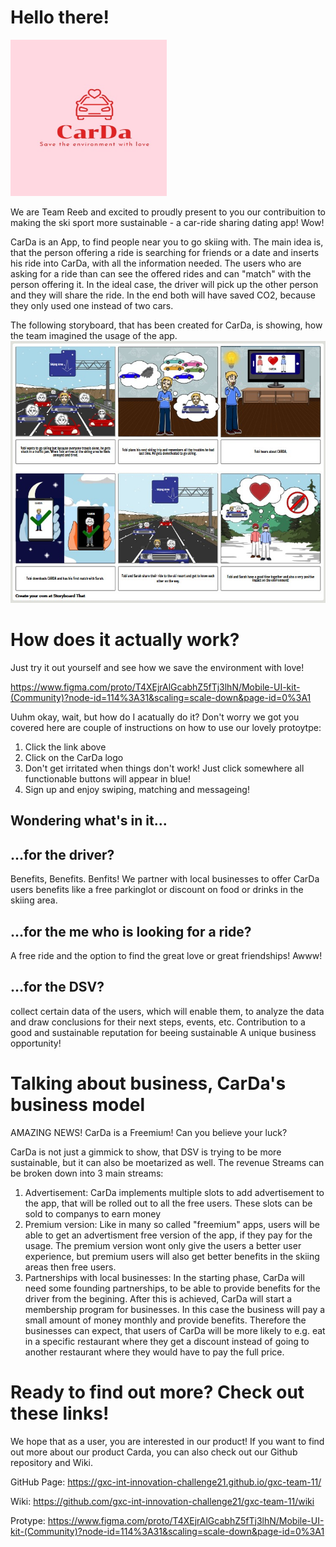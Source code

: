 # Hello there! 

<img src="./Cardas%20Logo.jpeg" width="250" height="250">

We are Team Reeb and excited to proudly present to you our contribuition to making the ski sport more sustainable - a car-ride sharing dating app! Wow!

CarDa is an App, to find people near you to go skiing with. The main idea is, that the person offering a ride is searching for friends or a date and inserts his ride into CarDa, with all the information needed. 
The users who are asking for a ride than can see the offered rides and can "match" with the person offering it. In the ideal case, the driver will pick up the other person and they will share the ride. In the end both will have saved CO2, because they only used one instead of two cars.

The following storyboard, that has been created for CarDa, is showing, how the team imagined the usage of the app.
![](./Storyboard_final.jpeg)


# How does it actually work?

Just try it out yourself and see how we save the environment with love!

https://www.figma.com/proto/T4XEjrAlGcabhZ5fTj3lhN/Mobile-UI-kit-(Community)?node-id=114%3A31&scaling=scale-down&page-id=0%3A1

Uuhm okay, wait, but how do I acatually do it? Don't worry we got you covered here are couple of instructions on how to use our lovely protoytpe: 

1. Click the link above
2. Click on the CarDa logo
3. Don't get irritated when things don't work! Just click somewhere all functionable buttons will appear in blue!
4. Sign up and enjoy swiping, matching and messageing!


## Wondering what's in it... 

## ...for the driver?

Benefits, Benefits. Benfits! We partner with local businesses to offer CarDa users benefits like a free parkinglot or discount on food or drinks in the skiing area.

## ...for the me who is looking for a ride? 

A free ride and the option to find the great love or great friendships! Awww!

## ...for the DSV?

collect certain data of the users, which will enable them, to analyze the data and draw conclusions for their next steps, events, etc.
Contribution to a good and sustainable reputation for beeing sustainable
A unique business opportunity!

# Talking about business, CarDa's business model 

AMAZING NEWS! CarDa is a Freemium! Can you believe your luck?

CarDa is not just a gimmick to show, that DSV is trying to be more sustainable, but it can also be moetarized as well. The revenue Streams can be broken down into 3 main streams:
  1. Advertisement: CarDa implements multiple slots to add advertisement to the app, that will be rolled out to all the free users. These slots can be sold to companys to earn          money
  2. Premium version: Like in many so called "freemium" apps, users will be able to get an advertisment free version of the app, if they pay for the usage. The premium version          wont only give the users a better user experience, but premium users will also get better benefits in the skiing areas then free users.
  3. Partnerships with local businesses: In the starting phase, CarDa will need some founding partnerships, to be able to provide benefits for the driver from the begining.          After this is achieved, CarDa will start a membership program for businesses. In this case the business will pay a small amount of money monthly and provide benefits.            Therefore the businesses can expect, that users of CarDa will be more likely to e.g. eat in a specific restaurant where they get a discount instead of going to another          restaurant where they would have to pay the full price.


# Ready to find out more? Check out these links!

We hope that as a user, you are interested in our product! If you want to find out more about our product Carda, you can also check out our Github repository and Wiki.

GitHub Page: https://gxc-int-innovation-challenge21.github.io/gxc-team-11/

Wiki: https://github.com/gxc-int-innovation-challenge21/gxc-team-11/wiki

Protype: https://www.figma.com/proto/T4XEjrAlGcabhZ5fTj3lhN/Mobile-UI-kit-(Community)?node-id=114%3A31&scaling=scale-down&page-id=0%3A1
